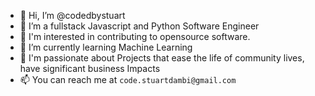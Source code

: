 - 👋 Hi, I’m @codedbystuart
- 👀 I’m a fullstack Javascript and Python Software Engineer
- 💟 I'm interested in contributing to opensource software.
- 🌱 I’m currently learning Machine Learning
- 💞️ I'm passionate about Projects that ease the life of community lives, have significant business Impacts
- 📫 You can reach me at `code.stuartdambi@gmail.com`

<!---
codedbystuart/codedbystuart is a ✨ special ✨ repository because its `README.md` (this file) appears on your GitHub profile.
You can click the Preview link to take a look at your changes.
--->

